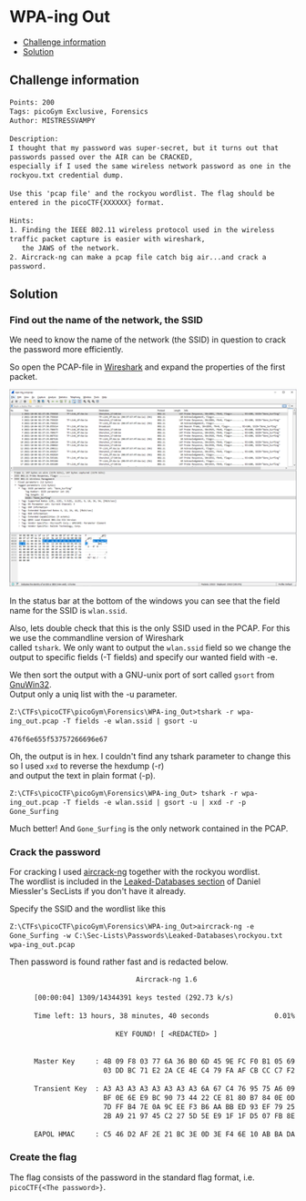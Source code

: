 # WPA-ing Out

- [Challenge information](WPA-ing_Out.md#challenge-information)
- [Solution](WPA-ing_Out.md#solution)

## Challenge information
```
Points: 200
Tags: picoGym Exclusive, Forensics
Author: MISTRESSVAMPY

Description:
I thought that my password was super-secret, but it turns out that passwords passed over the AIR can be CRACKED,  
especially if I used the same wireless network password as one in the rockyou.txt credential dump.

Use this 'pcap file' and the rockyou wordlist. The flag should be entered in the picoCTF{XXXXXX} format.

Hints:
1. Finding the IEEE 802.11 wireless protocol used in the wireless traffic packet capture is easier with wireshark,  
   the JAWS of the network.
2. Aircrack-ng can make a pcap file catch big air...and crack a password.
```

## Solution

### Find out the name of the network, the SSID

We need to know the name of the network (the SSID) in question to crack the password more efficiently.

So open the PCAP-file in [Wireshark](https://www.wireshark.org/) and expand the properties of the first packet.

![Name of the SSID field in Wireshark](Name_of_SSID_Field_in_Wireshark.png)

In the status bar at the bottom of the windows you can see that the field name for the SSID is `wlan.ssid`.

Also, lets double check that this is the only SSID used in the PCAP. For this we use the commandline version of Wireshark  
called `tshark`. We only want to output the `wlan.ssid` field so we change the output to specific fields (-T fields) and
specify our wanted field with -e. 

We then sort the output with a GNU-unix port of sort called `gsort` from [GnuWin32](https://getgnuwin32.sourceforge.net/).  
Output only a uniq list with the -u parameter.
```
Z:\CTFs\picoCTF\picoGym\Forensics\WPA-ing_Out>tshark -r wpa-ing_out.pcap -T fields -e wlan.ssid | gsort -u

476f6e655f53757266696e67
```

Oh, the output is in hex. I couldn't find any tshark parameter to change this so I used `xxd` to reverse the hexdump (-r)  
and output the text in plain format (-p).
```
Z:\CTFs\picoCTF\picoGym\Forensics\WPA-ing_Out> tshark -r wpa-ing_out.pcap -T fields -e wlan.ssid | gsort -u | xxd -r -p
Gone_Surfing
```

Much better! And `Gone_Surfing` is the only network contained in the PCAP.

### Crack the password

For cracking I used [aircrack-ng](https://aircrack-ng.org/) together with the rockyou wordlist.  
The wordlist is included in the [Leaked-Databases section](https://github.com/danielmiessler/SecLists/tree/master/Passwords/Leaked-Databases) of Daniel Miessler's SecLists if you don't have it already.

Specify the SSID and the wordlist like this
```
Z:\CTFs\picoCTF\picoGym\Forensics\WPA-ing_Out>aircrack-ng -e Gone_Surfing -w C:\Sec-Lists\Passwords\Leaked-Databases\rockyou.txt wpa-ing_out.pcap
```

Then password is found rather fast and is redacted below.
```
                               Aircrack-ng 1.6

      [00:00:04] 1309/14344391 keys tested (292.73 k/s)

      Time left: 13 hours, 38 minutes, 40 seconds                0.01%

                          KEY FOUND! [ <REDACTED> ]


      Master Key     : 4B 09 F8 03 77 6A 36 B0 6D 45 9E FC F0 B1 05 69
                       03 DD BC 71 E2 2A CE 4E C4 79 FA AF CB CC C7 F2

      Transient Key  : A3 A3 A3 A3 A3 A3 A3 A3 6A 67 C4 76 95 75 A6 09
                       BF 0E 6E E9 BC 90 73 44 22 CE 81 80 B7 84 0E 0D
                       7D FF B4 7E 0A 9C EE F3 B6 AA BB ED 93 EF 79 25
                       2B A9 21 97 45 C2 27 5D 5E E9 1F 1F D5 07 FB 8E

      EAPOL HMAC     : C5 46 D2 AF 2E 21 BC 3E 0D 3E F4 6E 10 AB BA DA
```

### Create the flag

The flag consists of the password in the standard flag format, i.e. `picoCTF{<The password>}`.
